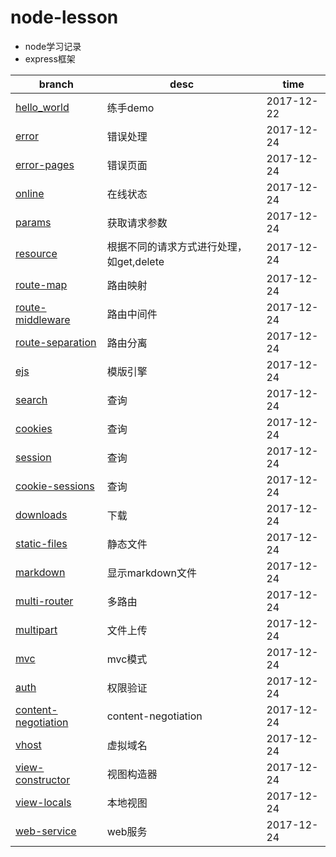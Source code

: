 # node-lesson
- node学习记录    
- express框架

branch|desc | time
---|---|---
[hello_world](https://github.com/pizitai/node-lesson/tree/hello_world)|练手demo|2017-12-22
[error](https://github.com/pizitai/node-lesson/tree/error)|错误处理|2017-12-24
[error-pages](https://github.com/pizitai/node-lesson/tree/error-pages)|错误页面|2017-12-24
[online](https://github.com/pizitai/node-lesson/tree/online)|在线状态|2017-12-24
[params](https://github.com/pizitai/node-lesson/tree/params)|获取请求参数|2017-12-24
[resource](https://github.com/pizitai/node-lesson/tree/resource)|根据不同的请求方式进行处理，如get,delete|2017-12-24
[route-map](https://github.com/pizitai/node-lesson/tree/route-map)|路由映射|2017-12-24
[route-middleware](https://github.com/pizitai/node-lesson/tree/route-middleware)|路由中间件|2017-12-24
[route-separation](https://github.com/pizitai/node-lesson/tree/route-separation)|路由分离|2017-12-24
[ejs](https://github.com/pizitai/node-lesson/tree/ejs)|模版引擎|2017-12-24
[search](https://github.com/pizitai/node-lesson/tree/search)|查询|2017-12-24
[cookies](https://github.com/pizitai/node-lesson/tree/cookies)|查询|2017-12-24
[session](https://github.com/pizitai/node-lesson/tree/session)|查询|2017-12-24
[cookie-sessions](https://github.com/pizitai/node-lesson/tree/cookie-sessions)|查询|2017-12-24
[downloads](https://github.com/pizitai/node-lesson/tree/downloads)|下载|2017-12-24
[static-files](https://github.com/pizitai/node-lesson/tree/static-files)|静态文件|2017-12-24
[markdown](https://github.com/pizitai/node-lesson/tree/markdown)|显示markdown文件|2017-12-24
[multi-router](https://github.com/pizitai/node-lesson/tree/multi-router)|多路由|2017-12-24
[multipart](https://github.com/pizitai/node-lesson/tree/multipart)|文件上传|2017-12-24
[mvc](https://github.com/pizitai/node-lesson/tree/mvc)|mvc模式|2017-12-24
[auth](https://github.com/pizitai/node-lesson/tree/auth)|权限验证|2017-12-24
[content-negotiation](https://github.com/pizitai/node-lesson/tree/content-negotiation)|content-negotiation|2017-12-24
[vhost](https://github.com/pizitai/node-lesson/tree/vhost)|虚拟域名|2017-12-24
[view-constructor](https://github.com/pizitai/node-lesson/tree/view-constructor)|视图构造器|2017-12-24
[view-locals](https://github.com/pizitai/node-lesson/tree/view-locals)|本地视图|2017-12-24
[web-service](https://github.com/pizitai/node-lesson/tree/web-service)|web服务|2017-12-24
